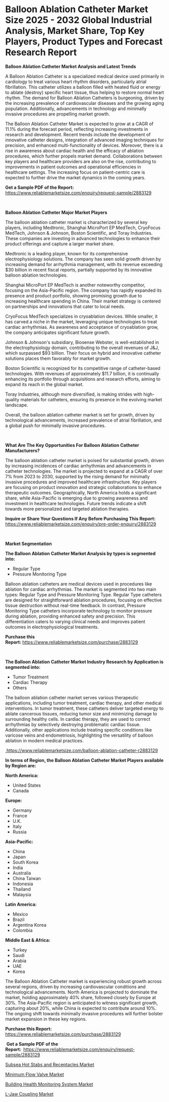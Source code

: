<p><h1>Balloon Ablation Catheter​ Market Size 2025 - 2032 Global Industrial Analysis, Market Share, Top Key Players, Product Types and Forecast Research Report</h1></p><p><strong>Balloon Ablation Catheter​ Market Analysis and Latest Trends</strong></p>
<p><p>A Balloon Ablation Catheter is a specialized medical device used primarily in cardiology to treat various heart rhythm disorders, particularly atrial fibrillation. This catheter utilizes a balloon filled with heated fluid or energy to ablate (destroy) specific heart tissue, thus helping to restore normal heart rhythm. The demand for Balloon Ablation Catheters is burgeoning, driven by the increasing prevalence of cardiovascular diseases and the growing aging population. Additionally, advancements in technology and minimally invasive procedures are propelling market growth.</p><p>The Balloon Ablation Catheter Market is expected to grow at a CAGR of 11.1% during the forecast period, reflecting increasing investments in research and development. Recent trends include the development of innovative catheter designs, integration of advanced imaging techniques for precision, and enhanced multi-functionality of devices. Moreover, there is a rise in awareness about cardiac health and the efficacy of ablation procedures, which further propels market demand. Collaborations between key players and healthcare providers are also on the rise, contributing to improvements in patient outcomes and operational efficiencies in healthcare settings. The increasing focus on patient-centric care is expected to further drive the market dynamics in the coming years.</p></p>
<p><strong>Get a Sample PDF of the Report:&nbsp;</strong> <a href="https://www.reliablemarketsize.com/enquiry/request-sample/2883129?utm_campaign=2005&utm_medium=2&utm_source=Github&utm_content=ia&utm_term=13032025&utm_id=balloon-ablation-catheter">https://www.reliablemarketsize.com/enquiry/request-sample/2883129</a></p>
<p>&nbsp;</p>
<p><strong>Balloon Ablation Catheter​ Major Market Players</strong></p>
<p><p>The balloon ablation catheter market is characterized by several key players, including Medtronic, Shanghai MicroPort EP MedTech, CryoFocus MedTech, Johnson & Johnson, Boston Scientific, and Toray Industries. These companies are investing in advanced technologies to enhance their product offerings and capture a larger market share.</p><p>Medtronic is a leading player, known for its comprehensive electrophysiology solutions. The company has seen solid growth driven by increasing demand for arrhythmia management, with its revenue exceeding $30 billion in recent fiscal reports, partially supported by its innovative balloon ablation technologies.</p><p>Shanghai MicroPort EP MedTech is another noteworthy competitor, focusing on the Asia-Pacific region. The company has rapidly expanded its presence and product portfolio, showing promising growth due to increasing healthcare spending in China. Their market strategy is centered on partnerships and innovations that cater to local needs.</p><p>CryoFocus MedTech specializes in cryoablation devices. While smaller, it has carved a niche in the market, leveraging unique technologies to treat cardiac arrhythmias. As awareness and acceptance of cryoablation grow, the company anticipates significant future growth.</p><p>Johnson & Johnson's subsidiary, Biosense Webster, is well-established in the electrophysiology domain, contributing to the overall revenues of J&J, which surpassed $93 billion. Their focus on hybrid and innovative catheter solutions places them favorably for market growth.</p><p>Boston Scientific is recognized for its competitive range of catheter-based technologies. With revenues of approximately $11.7 billion, it is continually enhancing its portfolio through acquisitions and research efforts, aiming to expand its reach in the global market.</p><p>Toray Industries, although more diversified, is making strides with high-quality materials for catheters, ensuring its presence in the evolving market landscape. </p><p>Overall, the balloon ablation catheter market is set for growth, driven by technological advancements, increased prevalence of atrial fibrillation, and a global push for minimally invasive procedures.</p></p>
<p>&nbsp;</p>
<p><strong>What Are The Key Opportunities For Balloon Ablation Catheter​ Manufacturers?</strong></p>
<p><p>The balloon ablation catheter market is poised for substantial growth, driven by increasing incidences of cardiac arrhythmias and advancements in catheter technologies. The market is projected to expand at a CAGR of over 7% from 2023 to 2030, supported by the rising demand for minimally invasive procedures and improved healthcare infrastructure. Key players are focusing on product innovation and strategic collaborations to enhance therapeutic outcomes. Geographically, North America holds a significant share, while Asia-Pacific is emerging due to growing awareness and investment in healthcare technologies. Future trends indicate a shift towards more personalized and targeted ablation therapies.</p></p>
<p><strong>Inquire or Share Your Questions If Any Before Purchasing This Report:</strong> <a href="https://www.reliablemarketsize.com/enquiry/pre-order-enquiry/2883129?utm_campaign=2005&utm_medium=2&utm_source=Github&utm_content=ia&utm_term=13032025&utm_id=balloon-ablation-catheter">https://www.reliablemarketsize.com/enquiry/pre-order-enquiry/2883129</a></p>
<p>&nbsp;</p>
<p><strong>Market Segmentation</strong></p>
<p><strong>The Balloon Ablation Catheter​ Market Analysis by types is segmented into:</strong></p>
<p><ul><li>Regular Type</li><li>Pressure Monitoring Type</li></ul></p>
<p><p>Balloon ablation catheters are medical devices used in procedures like ablation for cardiac arrhythmias. The market is segmented into two main types: Regular Type and Pressure Monitoring Type. Regular Type catheters are designed for straightforward ablation procedures, focusing on effective tissue destruction without real-time feedback. In contrast, Pressure Monitoring Type catheters incorporate technology to monitor pressure during ablation, providing enhanced safety and precision. This differentiation caters to varying clinical needs and improves patient outcomes in electrophysiological treatments.</p></p>
<p><strong>Purchase this Report:&nbsp;</strong><a href="https://www.reliablemarketsize.com/purchase/2883129?utm_campaign=2005&utm_medium=2&utm_source=Github&utm_content=ia&utm_term=13032025&utm_id=balloon-ablation-catheter">https://www.reliablemarketsize.com/purchase/2883129</a></p>
<p>&nbsp;</p>
<p><strong>The Balloon Ablation Catheter​ Market Industry Research by Application is segmented into:</strong></p>
<p><ul><li>Tumor Treatment</li><li>Cardiac Therapy</li><li>Others</li></ul></p>
<p><p>The balloon ablation catheter market serves various therapeutic applications, including tumor treatment, cardiac therapy, and other medical interventions. In tumor treatment, these catheters deliver targeted energy to ablate cancerous tissues, reducing tumor size and minimizing damage to surrounding healthy cells. In cardiac therapy, they are used to correct arrhythmias by selectively destroying problematic cardiac tissue. Additionally, other applications include treating specific conditions like varicose veins and endometriosis, highlighting the versatility of balloon ablation in modern medical practices.</p></p>
<p><a href="https://www.reliablemarketsize.com/balloon-ablation-catheter-r2883129?utm_campaign=2005&utm_medium=2&utm_source=Github&utm_content=ia&utm_term=13032025&utm_id=balloon-ablation-catheter">&nbsp;https://www.reliablemarketsize.com/balloon-ablation-catheter-r2883129</a></p>
<p><strong>In terms of Region, the Balloon Ablation Catheter​ Market Players available by Region are:</strong></p>
<p>
    <p> <strong> North America: </strong>
        <ul>
            <li>United States</li>
            <li>Canada</li>
        </ul>
        </p> 
    <p> <strong> Europe: </strong>
        <ul>
            <li>Germany</li>
            <li>France</li>
            <li>U.K.</li>
            <li>Italy</li>
            <li>Russia</li>
        </ul>
        </p> 
    <p> <strong> Asia-Pacific: </strong>
        <ul>
            <li>China</li>
            <li>Japan</li>
            <li>South Korea</li>
            <li>India</li>
            <li>Australia</li>
            <li>China Taiwan</li>
            <li>Indonesia</li>
            <li>Thailand</li>
            <li>Malaysia</li>
        </ul>
        </p> 
    <p> <strong> Latin America: </strong>
        <ul>
            <li>Mexico</li>
            <li>Brazil</li>
            <li>Argentina Korea</li>
            <li>Colombia</li>
        </ul>
        </p> 
    <p> <strong> Middle East & Africa: </strong>
        <ul>
            <li>Turkey</li>
            <li>Saudi</li>
            <li>Arabia</li>
            <li>UAE</li>
            <li>Korea</li>
        </ul>
    </p>
    </p>
<p><p>The Balloon Ablation Catheter market is experiencing robust growth across several regions, driven by increasing cardiovascular conditions and technological advancements. North America is projected to dominate the market, holding approximately 40% share, followed closely by Europe at 30%. The Asia-Pacific region is anticipated to witness significant growth, capturing about 20%, while China is expected to contribute around 10%. The ongoing shift towards minimally invasive procedures will further bolster market expansion in these key regions.</p></p>
<p><strong>Purchase this Report: </strong><a href="https://www.reliablemarketsize.com/purchase/2883129?utm_campaign=2005&utm_medium=2&utm_source=Github&utm_content=ia&utm_term=13032025&utm_id=balloon-ablation-catheter">https://www.reliablemarketsize.com/purchase/2883129</a></p>
<p>&nbsp;<strong>Get a Sample PDF of the Report:&nbsp;&nbsp;</strong><a href="https://www.reliablemarketsize.com/enquiry/request-sample/2883129?utm_campaign=2005&utm_medium=2&utm_source=Github&utm_content=ia&utm_term=13032025&utm_id=balloon-ablation-catheter">https://www.reliablemarketsize.com/enquiry/request-sample/2883129</a></p>
<p><strong></strong></p>
<p><p><a href="https://github.com/andulanick3/Market-Research-Report-List-1/blob/main/subsea-hot-stabs-and-receptacles-market.md?utm_campaign=2005&utm_medium=2&utm_source=Github&utm_content=ia&utm_term=13032025&utm_id=balloon-ablation-catheter">Subsea Hot Stabs and Receptacles Market</a></p><p><a href="https://github.com/monacaquddus/Market-Research-Report-List-1/blob/main/minimum-flow-valve-market.md?utm_campaign=2005&utm_medium=2&utm_source=Github&utm_content=ia&utm_term=13032025&utm_id=balloon-ablation-catheter">Minimum Flow Valve Market</a></p><p><a href="https://github.com/owaysusing/Market-Research-Report-List-1/blob/main/building-health-monitoring-system-market.md?utm_campaign=2005&utm_medium=2&utm_source=Github&utm_content=ia&utm_term=13032025&utm_id=balloon-ablation-catheter">Building Health Monitoring System Market</a></p><p><a href="https://github.com/mgapeak/Market-Research-Report-List-1/blob/main/l-jaw-coupling-market.md?utm_campaign=2005&utm_medium=2&utm_source=Github&utm_content=ia&utm_term=13032025&utm_id=balloon-ablation-catheter">L-Jaw Coupling Market</a></p></p>
